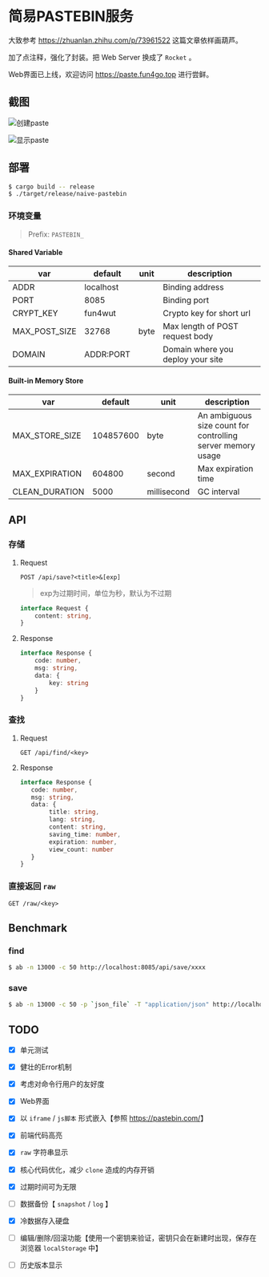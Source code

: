 # 简易PASTEBIN服务

大致参考 <https://zhuanlan.zhihu.com/p/73961522>  这篇文章依样画葫芦。

加了点注释，强化了封装。把 Web Server 换成了 `Rocket` 。

Web界面已上线，欢迎访问 <https://paste.fun4go.top> 进行尝鲜。

## 截图

![创建paste](https://gofun4-pic.oss-cn-hangzhou.aliyuncs.com/pastebin-1.png)

![显示paste](https://gofun4-pic.oss-cn-hangzhou.aliyuncs.com/pastebin-2.png)

## 部署

```bash
$ cargo build -- release
$ ./target/release/naive-pastebin
```



### 环境变量

>  Prefix: `PASTEBIN_`

#### Shared Variable

| var           | default   | unit | description                       |
| ------------- | --------- | ---- | --------------------------------- |
| ADDR          | localhost |      | Binding address                   |
| PORT          | 8085      |      | Binding port                      |
| CRYPT_KEY     | fun4wut   |      | Crypto key for short url          |
| MAX_POST_SIZE | 32768     | byte | Max length of POST request body   |
| DOMAIN        | ADDR:PORT |      | Domain where you deploy your site |
 

#### Built-in Memory Store

| var            | default   | unit        | description                                                 |
| -------------- | --------- | ----------- | ----------------------------------------------------------- |
| MAX_STORE_SIZE | 104857600 | byte        | An ambiguous size count for controlling server memory usage |
| MAX_EXPIRATION | 604800    | second      | Max expiration time                                         |
| CLEAN_DURATION | 5000      | millisecond | GC interval                                                 |



## API

### 存储

1. Request

    ```http request
    POST /api/save?<title>&[exp]
    ```
    > exp为过期时间，单位为秒，默认为不过期
    
    ```typescript
    interface Request {
        content: string,
    }
    ```

2. Response

    ```typescript
    interface Response {
        code: number,
        msg: string,
        data: {
            key: string
        }
    }
    ```

### 查找

1. Request

    ```http request
    GET /api/find/<key>
    ```
    
2. Response
    ```typescript
    interface Response {
       code: number,
       msg: string,
       data: {
            title: string,
            lang: string,
            content: string,
            saving_time: number,
            expiration: number,
            view_count: number
       }
    }
    ```
    
### 直接返回 `raw`

```http request
GET /raw/<key>
```

## Benchmark

### find

```bash
$ ab -n 13000 -c 50 http://localhost:8085/api/save/xxxx
```

### save

```bash
$ ab -n 13000 -c 50 -p `json_file` -T "application/json" http://localhost:8085/api/save\?title\=233\&exp\=86400
```

## TODO

- [x] 单元测试
- [x] 健壮的Error机制
- [x] 考虑对命令行用户的友好度
- [x] Web界面
- [x] 以 `iframe` / `js脚本` 形式嵌入【参照 <https://pastebin.com/>】
- [x] 前端代码高亮
- [x] `raw` 字符串显示
- [x] 核心代码优化，减少 `clone` 造成的内存开销
- [x] 过期时间可为无限
- [ ] 数据备份【 `snapshot` / `log` 】
- [x] 冷数据存入硬盘
- [ ] 编辑/删除/回滚功能【使用一个密钥来验证，密钥只会在新建时出现，保存在浏览器 `localStorage` 中】
- [ ] 历史版本显示



